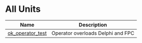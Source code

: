 # All Units


| Name | Description |
|---|---|
| [ok_operator_test](ok_operator_test.md) | Operator overloads Delphi and FPC |

